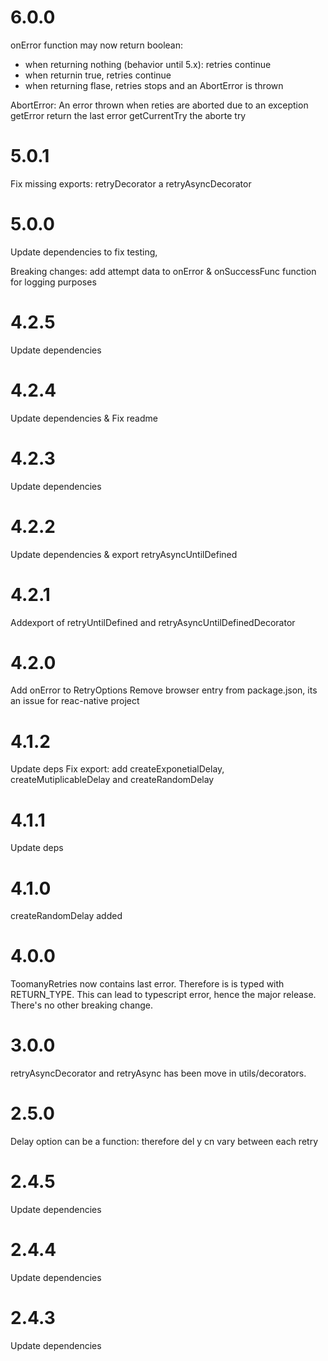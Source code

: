 # 6.0.0

onError function may now return boolean:
  - when returning nothing (behavior until 5.x): retries continue
  - when returnin true, retries continue
  - when returning flase, retries stops and an AbortError is thrown

AbortError:
  An error thrown when reties are aborted due to an exception
  getError return the last error
  getCurrentTry the aborte try

# 5.0.1

Fix missing exports: retryDecorator a retryAsyncDecorator

# 5.0.0

Update dependencies to fix testing, 

Breaking changes: add attempt data to onError & onSuccessFunc
function for logging purposes

# 4.2.5

Update dependencies

# 4.2.4

Update dependencies & Fix readme

# 4.2.3

Update dependencies

# 4.2.2

Update dependencies & export retryAsyncUntilDefined

# 4.2.1

Addexport of retryUntilDefined and retryAsyncUntilDefinedDecorator

# 4.2.0

Add onError to RetryOptions Remove browser entry from package.json, its an issue
for reac-native project

# 4.1.2

Update deps Fix export: add createExponetialDelay, createMutiplicableDelay and
createRandomDelay

# 4.1.1

Update deps

# 4.1.0

createRandomDelay added

# 4.0.0

ToomanyRetries now contains last error. Therefore is is typed with RETURN_TYPE.
This can lead to typescript error, hence the major release. There's no other
breaking change.

# 3.0.0

retryAsyncDecorator and retryAsync has been move in utils/decorators.

# 2.5.0

Delay option can be a function: therefore del y cn vary between each retry

# 2.4.5

Update dependencies

# 2.4.4

Update dependencies

# 2.4.3

Update dependencies
